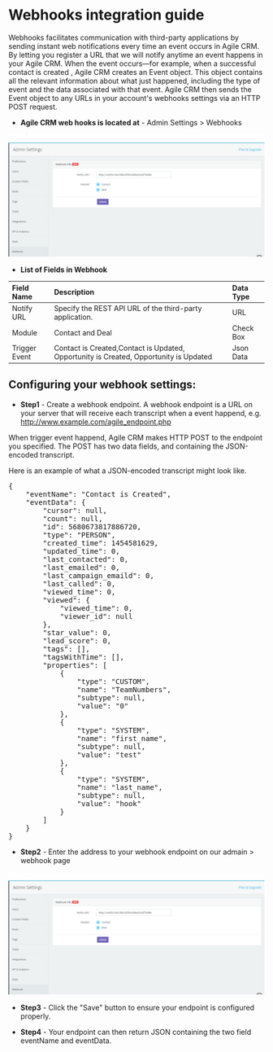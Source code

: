 Webhooks integration guide
===================================

Webhooks facilitates communication with third-party applications by sending instant web notifications every time an event occurs in Agile CRM. By letting you register a URL that we will notify anytime an event happens in your Agile CRM. When the event occurs—for example, when a successful contact is created , Agile CRM creates an Event object. This object contains all the relevant information about what just happened, including the type of event and the data associated with that event. Agile CRM then sends the Event object to any URLs in your account's webhooks settings via an HTTP POST request. 

 - **Agile CRM web hooks is located at** - Admin Settings > Webhooks
 
![alt text](https://raw.githubusercontent.com/ghanraut/agile-crm-json-io-node/master/Screenshots/hook1.PNG)

 - **List of Fields in Webhook** 
 
|Field Name|Description|Data Type|
|:-----|:------|:--------------|
|Notify URL|Specify the REST API URL of the third-party application.|URL|
|Module|Contact and Deal|Check Box|
|Trigger Event|Contact is Created,Contact is Updated, Opportunity is Created, Opportunity is Updated|Json Data|


Configuring your webhook settings:
--------

- **Step1** -  Create a webhook endpoint. A webhook endpoint is a URL on your server that will receive each transcript when a event happend, e.g. http://www.example.com/agile_endpoint.php

When trigger event happend, Agile CRM makes HTTP POST to the endpoint you specified. The POST has two data fields, and containing the JSON-encoded transcript.

Here is an example of what a JSON-encoded transcript might look like.

<pre>
{
    "eventName": "Contact is Created",
    "eventData": {
        "cursor": null,
        "count": null,
        "id": 5680673817886720,
        "type": "PERSON",
        "created_time": 1454581629,
        "updated_time": 0,
        "last_contacted": 0,
        "last_emailed": 0,
        "last_campaign_emaild": 0,
        "last_called": 0,
        "viewed_time": 0,
        "viewed": {
            "viewed_time": 0,
            "viewer_id": null
        },
        "star_value": 0,
        "lead_score": 0,
        "tags": [],
        "tagsWithTime": [],
        "properties": [
            {
                "type": "CUSTOM",
                "name": "TeamNumbers",
                "subtype": null,
                "value": "0"
            },
            {
                "type": "SYSTEM",
                "name": "first_name",
                "subtype": null,
                "value": "test"
            },
            {
                "type": "SYSTEM",
                "name": "last_name",
                "subtype": null,
                "value": "hook"
            }
        ]
    }
}
</pre>

- **Step2** -  Enter the address to your webhook endpoint on our admain > webhook page

![alt text](https://raw.githubusercontent.com/ghanraut/agile-crm-json-io-node/master/Screenshots/hook1.PNG)

- **Step3** -  Click the "Save" button to ensure your endpoint is configured properly.

- **Step4** -  Your endpoint can then return JSON containing the two field eventName and eventData. 
